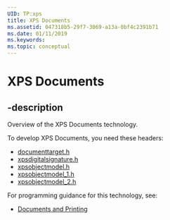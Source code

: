 ```yaml
---
UID: TP:xps
title: XPS Documents
ms.assetid: 047318b5-29f7-3069-a13a-0bf4c2391b71
ms.date: 01/11/2019
ms.keywords: 
ms.topic: conceptual
---
```


# XPS Documents

## -description

Overview of the XPS Documents technology.

To develop XPS Documents, you need these headers:

 * [documenttarget.h](../documenttarget/index.md)
 * [xpsdigitalsignature.h](../xpsdigitalsignature/index.md)
 * [xpsobjectmodel.h](../xpsobjectmodel/index.md)
 * [xpsobjectmodel_1.h](../xpsobjectmodel_1/index.md)
 * [xpsobjectmodel_2.h](../xpsobjectmodel_2/index.md)

For programming guidance for this technology, see:
* [Documents and Printing](https://docs.microsoft.com/windows/desktop/printdocs/documents-and-printing)

